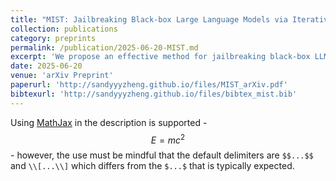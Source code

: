 ```yaml
---
title: "MIST: Jailbreaking Black-box Large Language Models via Iterative Semantic Tuning"
collection: publications
category: preprints
permalink: /publication/2025-06-20-MIST.md
excerpt: 'We propose an effective method for jailbreaking black-box LLMs via Iterative Semantic Tuning, named MIST.'
date: 2025-06-20
venue: 'arXiv Preprint'
paperurl: 'http://sandyyyzheng.github.io/files/MIST_arXiv.pdf'
bibtexurl: 'http://sandyyyzheng.github.io/files/bibtex_mist.bib'
---
```


Using [MathJax](https://www.mathjax.org/) in the description is supported - $$E=mc^2$$ - however, the use must be mindful that the default delimiters are `$$...$$` and `\\[...\\]` which differs from the `$...$` that is typically expected.
